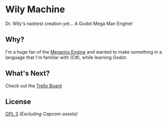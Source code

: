 # Wily Machine
Dr. Wily's nastiest creation yet... A Godot Mega Man Engine!

## Why?
I'm a huge fan of the [Megamix Engine](https://github.com/MegamixEngine/MegamixEngine) and wanted to make something in a language that I'm familiar with (C#), while learning Godot.

## What's Next?
Check out the [Trello Board](https://trello.com/b/czD3Ene7/%F0%9F%A4%96-wily-machine)

## License
[GPL 3](https://github.com/waldnercharles/Spaghetti.Godot/blob/main/LICENSE) *(Excluding Capcom assets)*
